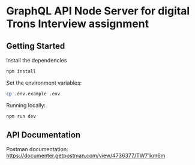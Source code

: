 # GraphQL API Node Server for  digital Trons Interview assignment

## Getting Started

Install the dependencies

```bash
npm install
```

Set the environment variables:

```bash
cp .env.example .env
```

Running locally:

```bash
npm run dev
```

## API Documentation

Postman documentation: https://documenter.getpostman.com/view/4736377/TW71km6m
